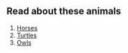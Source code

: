 ## Read about these animals 

1. [Horses](C:\Users\user1\Desktop\Animals\Animals\Horses.md)
2. [Turtles](C:\Users\user1\Desktop\Animals\Animals\Turtles.md)
3. [Owls](C:\Users\user1\Desktop\Animals\Animals\Owls.md)

